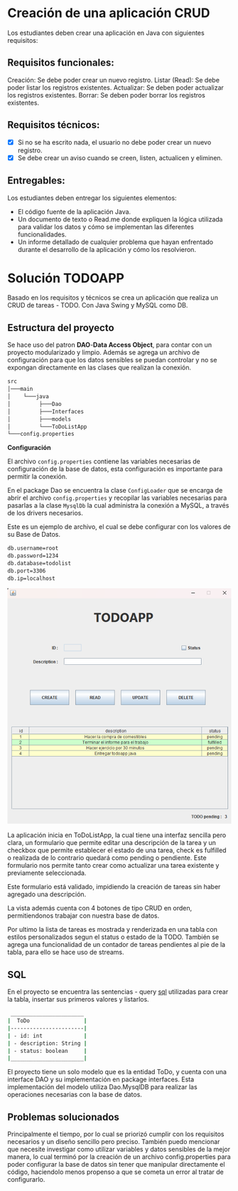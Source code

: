 # Creación de una aplicación CRUD

Los estudiantes deben crear una aplicación en Java con siguientes requisitos:

## Requisitos funcionales:

Creación: Se debe poder crear un nuevo registro.
Listar (Read): Se debe poder listar los registros existentes.
Actualizar: Se deben poder actualizar los registros existentes.
Borrar: Se deben poder borrar los registros existentes.

## Requisitos técnicos:

- [x] Si no se ha escrito nada, el usuario no debe poder crear un nuevo registro.
- [x] Se debe crear un aviso cuando se creen, listen, actualicen y eliminen.

## Entregables:

Los estudiantes deben entregar los siguientes elementos:

- El código fuente de la aplicación Java.
- Un documento de texto o Read.me donde expliquen la lógica utilizada para validar los datos y cómo se implementan las diferentes funcionalidades.
- Un informe detallado de cualquier problema que hayan enfrentado durante el desarrollo de la aplicación y cómo los resolvieron.
 

# Solución TODOAPP

Basado en los requisitos y técnicos se crea un aplicación que realiza un CRUD de tareas - TODO. Con Java Swing y MySQL como DB.

## Estructura del proyecto

Se hace uso del patron **DAO**-**Data Access Object**, para contar con un proyecto modularizado y limpio. Además se agrega un archivo de configuración para que los datos sensibles se puedan controlar y no se expongan directamente en las clases que realizan la conexión.

```bash
src
│───main
│    └───java
│         ├───Dao
│         ├───Interfaces
│         ├───models
│         └───ToDoListApp
└───config.properties
```

**Configuración**

El archivo `config.properties` contiene las variables necesarias de configuración de la base de datos, esta configuración es importante para permitir la conexión.

En el package Dao se encuentra la clase `ConfigLoader` que se encarga de abrir el archivo `config.properties` y recopilar las variables necesarias para pasarlas a la clase `MysqlDb` la cual administra la conexión a MySQL, a través de los drivers necesarios.

Este es un ejemplo de archivo, el cual se debe configurar con los valores de su Base de Datos.

```bash
db.username=root
db.password=1234
db.database=todolist
db.port=3306
db.ip=localhost
```

![Vista](./src/main/resources/TODOAPP.png)

La aplicación inicia en ToDoListApp, la cual tiene una interfaz sencilla pero clara, un formulario que permite editar una descripción de la tarea y un checkbox que permite establecer el estado de una tarea, check es fulfilled o realizada de lo contrario quedará como pending o pendiente. Este formulario nos permite tanto crear como actualizar una tarea existente y previamente seleccionada.

Este formulario está validado, impidiendo la creación de tareas sin haber agregado una descripción.

La vista además cuenta con 4 botones de tipo CRUD en orden, permitiendonos trabajar con nuestra base de datos.

Por ultimo la lista de tareas es mostrada y renderizada en una tabla con estilos personalizados segun el status o estado de la TODO. También se agrega una funcionalidad de un contador de tareas pendientes al pie de la tabla, para ello se hace uso de streams.

## SQL

En el proyecto se encuentra las sentencias - query [sql](./todolist.sql) utilizadas para crear la tabla, insertar sus primeros valores y listarlos. 

```bash
 _______________________
|  ToDo                 |
|-----------------------|
| - id: int             |
| - description: String |
| - status: boolean     |
|_______________________|
```

El proyecto tiene un solo modelo que es la entidad ToDo, y cuenta con una interface DAO y su implementación en package interfaces. Esta implementación del modelo utiliza Dao.MysqlDB para realizar las operaciones necesarias con la base de datos.

## Problemas solucionados

Principalmente el tiempo, por lo cual se priorizó cumplir con los requisitos necesarios y un diseño sencillo pero preciso. También puedo mencionar que necesite investigar como utilizar variables y datos sensibles de la mejor manera, lo cual terminó por la creación de un archivo config.properties para poder configurar la base de datos sin tener que manipular directamente el código, haciendolo menos propenso a que se cometa un error al tratar de configurarlo.